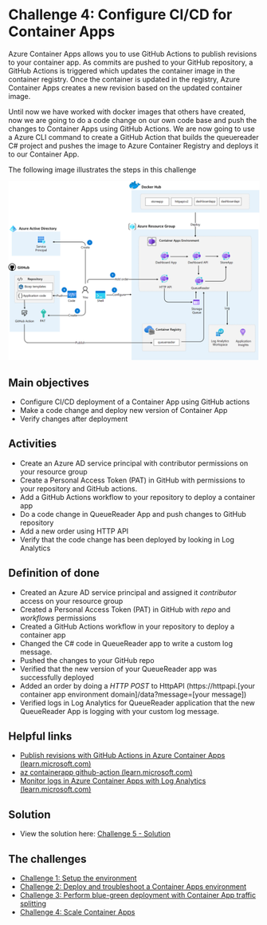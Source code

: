# Challenge 4: Configure CI/CD for Container Apps
Azure Container Apps allows you to use GitHub Actions to publish revisions to your container app. As commits are pushed to your GitHub repository, a GitHub Actions is triggered which updates the container image in the container registry. Once the container is updated in the registry, Azure Container Apps creates a new revision based on the updated container image.

Until now we have worked with docker images that others have created, now we are going to do a code change on our own code base and push the changes to Container Apps using GitHub Actions. We are now going to use a Azure CLI command to create a GitHub Action that builds the queuereader C# project and pushes the image to Azure Container Registry and deploys it to our Container App.

The following image illustrates the steps in this challenge

![](images/challenge-5-overview.png)


## Main objectives
- Configure CI/CD deployment of a Container App using GitHub actions
- Make a code change and deploy new version of Container App
- Verify changes after deployment


## Activities

- Create an Azure AD service principal with contributor permissions on your resource group 
- Create a Personal Access Token (PAT) in GitHub with permissions to your repository and GitHub actions.
- Add a GitHub Actions workflow to your repository to deploy a container app
- Do a code change in QueueReader App and push changes to GitHub repository
- Add a new order using HTTP API
- Verify that the code change has been deployed by looking in Log Analytics



## Definition of done
- Created an Azure AD service principal and assigned it _contributor_ access on your resource group 
- Created a Personal Access Token (PAT) in GitHub with _repo_ and _workflows_ permissions
- Created a GitHub Actions workflow in your repository to deploy a container app
- Changed the C# code in QueueReader app to write a custom log message.
- Pushed the changes to your GitHub repo
- Verified that the new version of your QueueReader app was successfully deployed
- Added an order by doing a _HTTP POST_ to HttpAPI (https://httpapi.[your container app environment domain]/data?message=[your message]) 
- Verified logs in Log Analytics for QueueReader application that the new QueueReader App is logging with your custom log message.

 

## Helpful links
- [Publish revisions with GitHub Actions in Azure Container Apps (learn.microsoft.com)](https://learn.microsoft.com/en-us/azure/container-apps/github-actions-cli?tabs=bash)
- [az containerapp github-action (learn.microsoft.com)](https://learn.microsoft.com/en-us/cli/azure/containerapp/github-action?view=azure-cli-latest)
- [Monitor logs in Azure Container Apps with Log Analytics (learn.microsoft.com)](https://learn.microsoft.com/en-us/azure/container-apps/log-monitoring?tabs=bash)

## Solution
- View the solution here: [Challenge 5 - Solution](solution5.md)

## The challenges
- [Challenge 1: Setup the environment](challenge1.md)
- [Challenge 2: Deploy and troubleshoot a Container Apps environment](challenge2.md)
- [Challenge 3: Perform blue-green deployment with Container App traffic splitting](challenge3.md)
- [Challenge 4: Scale Container Apps](challenge4.md)

